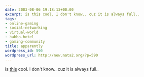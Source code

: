```yaml
---
date: 2003-08-06 19:18:13+00:00
excerpt: is this cool. I don't know.. cuz it is always full..
tags:
- online-gaming
- social-networking
- virtual-world
- habbo-hotel
- gaming-community
title: apparently
wordpress_id: 590
wordpress_url: http://new.nata2.org/?p=590
---
```


is <a href="http://www.habbohotel.com/habbo/en/">this</a> cool. I don't know.. cuz it is always full..